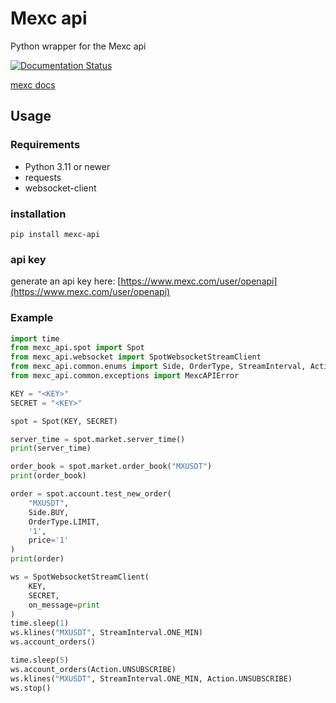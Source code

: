 # Mexc api

Python wrapper for the Mexc api

[![Documentation Status](https://readthedocs.org/projects/py-mexc-api/badge/?version=latest)](https://py-mexc-api.readthedocs.io/en/latest/?badge=latest)

[mexc docs](https://www.mexc.com/mexc-api)

## Usage

### Requirements
- Python 3.11 or newer
- requests
- websocket-client

### installation
```
pip install mexc-api
```

### api key
generate an api key here: 
[https://www.mexc.com/user/openapi](https://www.mexc.com/user/openapi)


### Example
```python
import time
from mexc_api.spot import Spot
from mexc_api.websocket import SpotWebsocketStreamClient
from mexc_api.common.enums import Side, OrderType, StreamInterval, Action
from mexc_api.common.exceptions import MexcAPIError

KEY = "<KEY>"
SECRET = "<KEY>"

spot = Spot(KEY, SECRET)

server_time = spot.market.server_time()
print(server_time)

order_book = spot.market.order_book("MXUSDT")
print(order_book)

order = spot.account.test_new_order(
    "MXUSDT",
    Side.BUY,
    OrderType.LIMIT,
    '1',
    price='1'
)
print(order)

ws = SpotWebsocketStreamClient(
    KEY,
    SECRET,
    on_message=print
)
time.sleep(1)
ws.klines("MXUSDT", StreamInterval.ONE_MIN)
ws.account_orders()

time.sleep(5)
ws.account_orders(Action.UNSUBSCRIBE)
ws.klines("MXUSDT", StreamInterval.ONE_MIN, Action.UNSUBSCRIBE)
ws.stop()
```
